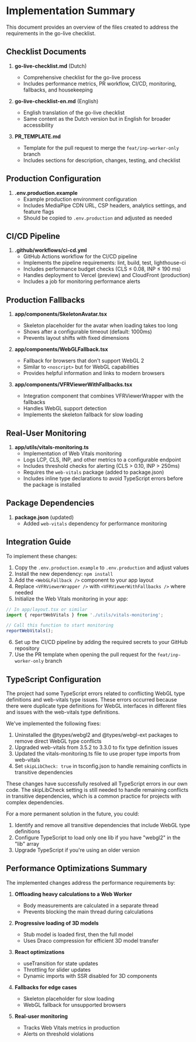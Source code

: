 # Implementation Summary

This document provides an overview of the files created to address the requirements in the go-live checklist.

## Checklist Documents

1. **go-live-checklist.md** (Dutch)
   - Comprehensive checklist for the go-live process
   - Includes performance metrics, PR workflow, CI/CD, monitoring, fallbacks, and housekeeping

2. **go-live-checklist-en.md** (English)
   - English translation of the go-live checklist
   - Same content as the Dutch version but in English for broader accessibility

3. **PR_TEMPLATE.md**
   - Template for the pull request to merge the `feat/inp-worker-only` branch
   - Includes sections for description, changes, testing, and checklist

## Production Configuration

1. **.env.production.example**
   - Example production environment configuration
   - Includes MediaPipe CDN URL, CSP headers, analytics settings, and feature flags
   - Should be copied to `.env.production` and adjusted as needed

## CI/CD Pipeline

1. **.github/workflows/ci-cd.yml**
   - GitHub Actions workflow for the CI/CD pipeline
   - Implements the pipeline requirements: lint, build, test, lighthouse-ci
   - Includes performance budget checks (CLS ≤ 0.08, INP ≤ 190 ms)
   - Handles deployment to Vercel (preview) and CloudFront (production)
   - Includes a job for monitoring performance alerts

## Production Fallbacks

1. **app/components/SkeletonAvatar.tsx**
   - Skeleton placeholder for the avatar when loading takes too long
   - Shows after a configurable timeout (default: 1000ms)
   - Prevents layout shifts with fixed dimensions

2. **app/components/WebGLFallback.tsx**
   - Fallback for browsers that don't support WebGL 2
   - Similar to `<noscript>` but for WebGL capabilities
   - Provides helpful information and links to modern browsers

3. **app/components/VFRViewerWithFallbacks.tsx**
   - Integration component that combines VFRViewerWrapper with the fallbacks
   - Handles WebGL support detection
   - Implements the skeleton fallback for slow loading

## Real-User Monitoring

1. **app/utils/vitals-monitoring.ts**
   - Implementation of Web Vitals monitoring
   - Logs LCP, CLS, INP, and other metrics to a configurable endpoint
   - Includes threshold checks for alerting (CLS > 0.10, INP > 250ms)
   - Requires the `web-vitals` package (added to package.json)
   - Includes inline type declarations to avoid TypeScript errors before the package is installed

## Package Dependencies

1. **package.json** (updated)
   - Added `web-vitals` dependency for performance monitoring

## Integration Guide

To implement these changes:

1. Copy the `.env.production.example` to `.env.production` and adjust values
2. Install the new dependency: `npm install`
3. Add the `<WebGLFallback />` component to your app layout
4. Replace `<VFRViewerWrapper />` with `<VFRViewerWithFallbacks />` where needed
5. Initialize the Web Vitals monitoring in your app:

```typescript
// In app/layout.tsx or similar
import { reportWebVitals } from './utils/vitals-monitoring';

// Call this function to start monitoring
reportWebVitals();
```

6. Set up the CI/CD pipeline by adding the required secrets to your GitHub repository
7. Use the PR template when opening the pull request for the `feat/inp-worker-only` branch

## TypeScript Configuration

The project had some TypeScript errors related to conflicting WebGL type definitions and web-vitals type issues. These errors occurred because there were duplicate type definitions for WebGL interfaces in different files and issues with the web-vitals type definitions.

We've implemented the following fixes:

1. Uninstalled the @types/webgl2 and @types/webgl-ext packages to remove direct WebGL type conflicts
2. Upgraded web-vitals from 3.5.2 to 3.3.0 to fix type definition issues
3. Updated the vitals-monitoring.ts file to use proper type imports from web-vitals
4. Set `skipLibCheck: true` in tsconfig.json to handle remaining conflicts in transitive dependencies

These changes have successfully resolved all TypeScript errors in our own code. The skipLibCheck setting is still needed to handle remaining conflicts in transitive dependencies, which is a common practice for projects with complex dependencies.

For a more permanent solution in the future, you could:
1. Identify and remove all transitive dependencies that include WebGL type definitions
2. Configure TypeScript to load only one lib if you have "webgl2" in the "lib" array
3. Upgrade TypeScript if you're using an older version

## Performance Optimizations Summary

The implemented changes address the performance requirements by:

1. **Offloading heavy calculations to a Web Worker**
   - Body measurements are calculated in a separate thread
   - Prevents blocking the main thread during calculations

2. **Progressive loading of 3D models**
   - Stub model is loaded first, then the full model
   - Uses Draco compression for efficient 3D model transfer

3. **React optimizations**
   - useTransition for state updates
   - Throttling for slider updates
   - Dynamic imports with SSR disabled for 3D components

4. **Fallbacks for edge cases**
   - Skeleton placeholder for slow loading
   - WebGL fallback for unsupported browsers

5. **Real-user monitoring**
   - Tracks Web Vitals metrics in production
   - Alerts on threshold violations